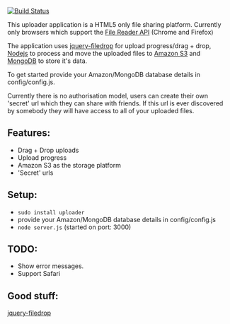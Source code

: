 [![Build Status](https://secure.travis-ci.org/bradleyg/uploader.png)](http://travis-ci.org/bradleyg/uploader)  
  
This uploader application is a HTML5 only file sharing platform. Currently only browsers which support the [File Reader API](http://www.html5rocks.com/en/tutorials/file/dndfiles/) (Chrome and Firefox)  

The application uses [jquery-filedrop](https://github.com/weixiyen/jquery-filedrop) for upload progress/drag + drop, [Nodejs](http://nodejs.org) to process and move the uploaded files to [Amazon S3](http://aws.amazon.com/s3/) and [MongoDB](http://www.mongodb.org/) to store it's data.  

To get started provide your Amazon/MongoDB database details in config/config.js.  

Currently there is no authorisation model, users can create their own 'secret' url which they can share with friends. If this url is ever discovered by somebody they will have access to all of your uploaded files.

## Features:
* Drag + Drop uploads
* Upload progress
* Amazon S3 as the storage platform
* 'Secret' urls

## Setup:
* `sudo install uploader`  
* provide your Amazon/MongoDB database details in config/config.js
* `node server.js` (started on port: 3000)  
  
## TODO:
* Show error messages.
* Support Safari

## Good stuff:
[jquery-filedrop](https://github.com/weixiyen/jquery-filedrop)  